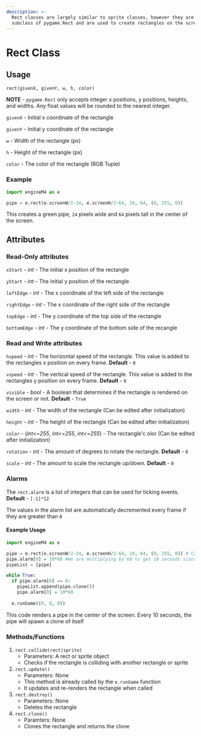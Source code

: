 ```yaml
---
description: >-
  Rect classes are largely similar to sprite classes, however they are a
  subclass of pygame.Rect and are used to create rectangles on the screen.
---
```


# Rect Class

## Usage

`rect(givenX, givenY, w, h, color)`

**NOTE** - `pygame.Rect` only accepts integer x positions, y positions, heights, and widths. Any float values will be rounded to the nearest integer.

`givenX` - Initial x coordinate of the rectangle

`givenY` - Initial y coordinate of the rectangle

`w` - Width of the rectangle (px)

`h` - Height of the rectangle (px)

`color` - The color of the rectangle (RGB Tuple)

### Example

```python
import engineM4 as e

pipe = e.rect(e.screenW/2-24, e.screenH/2-64, 24, 64, (0, 255, 0))
```

This creates a green pipe, `24` pixels wide and `64` pixels tall in the center of the screen.

## Attributes

### Read-Only attributes

`xStart` - _int_ - The initial x position of the rectangle

`yStart` - _int_ - The initial y position of the rectangle

`leftEdge` - _int_ - The x coordinate of the left side of the rectangle

`rightEdge` - _int_ - The x coordinate of the right side of the rectangle

`topEdge` - _int_ - The y coordinate of the top side of the rectangle

`bottomEdge` - _int_ - The y coordinate of the bottom side of the recangle

### Read and Write attributes

`hspeed` - _int_ - The horizontal speed of the rectangle. This value is added to the rectangles x position on every frame. **Default** - `0`

`vspeed` - _int_ - The vertical speed of the rectangle. This value is added to the rectangles y position on every frame. **Default** - `0`

`visible` - _bool_ - A boolean that determines if the rectangle is rendered on the screen or not. **Default** - `True`

`width` - _int_ - The width of the rectangle (Can be edited after initialization)

`height` - _int_ - The height of the rectangle (Can be edited after initialization)

`color` - (_int<=255_, _int<=255_, _int<=255_) - The rectangle'c olor (Can be edited after initialization)

`rotation` - _int_ - The amount of degrees to rotate the rectangle. **Default** - `0`

`scale` - _int_ - The amount to scale the rectangle up/down. **Default** - `0`

### Alarms

The `rect.alarm` is a list of integers that can be used for ticking events. **Default** - `[-1]*12`

The values in the alarm list are automatically decremented every frame if they are greater than `0`

#### Example Usage

```python
import engineM4 as e

pipe = e.rect(e.screenW/2-24, e.screenH/2-64, 24, 64, (0, 255, 0)) # Creates a green rectangle in the middle of the screen - 24px x 64px
pipe.alarm[0] = 10*60 #We are multiplying by 60 to get 10 seconds since the game runs at 60 fps
pipeList = [pipe]

while True:
  if pipe.alarm[0] == 0:
    pipeList.append(pipe.clone())
    pipe.alarm[0] = 10*60
    
  e.runGame((0, 0, 0))
```

This code renders a pipe in the center of the screen. Every 10 seconds, the pipe will spawn a clone of itself

### Methods/Functions

1. `rect.collide(rect|sprite)`
   * Parameters: A rect or sprite object
   * Checks if the rectangle is colliding with another rectangle or sprite
2. `rect.update()`
   * Parameters: None
   * This method is already called by the `e.runGame` function
   * It updates and re-renders the rectangle when called
3. `rect.destroy()`
   * Parameters: None
   * Deletes the rectangle
4. `rect.clone()`
   * Paramters: None
   * Clones the rectangle and returns the clone
